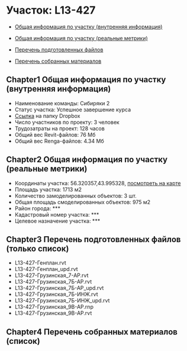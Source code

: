 # Участок: L13-427

* [Общая информация по участку (внутренняя информация)](#Chapter1)

* [Общая информация по участку (реальные метрики)](#Chapter2)

* [Перечень подготовленных файлов](#Chapter3)

* [Перечень собранных материалов](#Chapter4)

## <a id="test">Chapter1</a> Общая информация по участку (внутренняя информация)
+ Наименование команды: Сибиряки 2
+ Статус участка: Успешное завершение курса
+ [Ссылка](https://www.dropbox.com/sh/wvvgv1nw1iqred9/AAD9SEL77NrBuIyiNQDY4vaha/L13_427?dl=0) на папку Dropbox
+ Число участников по проекту: 3 человек
+ Трудозатраты на проект: 128 часов
+ Общий вес Revit-файлов: 76 Мб
+ Общий вес Renga-файлов: 4.34 Мб
## <a id="test">Chapter2</a> Общая информация по участку (реальные метрики)
+ Координаты участка: 56.320357,43.995328, [посмотреть на карте]("yandex.ru/maps/47/nizhny-novgorod/?ll=56.320357%2C43.995328&z=19")
+ Площадь участка: 1713 м2
+ Количество замоделированных объектов: 3 шт.
+ Общая площадь смоделированных объектов: 975 м2
+ Район города: *** 
+ Кадастровый номер участка: *** 
+ Целевое назначение участка: *** 
## <a id="test">Chapter3</a> Перечень подготовленных файлов (только список)
+ L13-427-Генплан.rvt
+ L13-427-Генплан_upd.rvt
+ L13-427-Грузинская_7-АР.rvt
+ L13-427-Грузинская_7Б-АР.rvt
+ L13-427-Грузинская_7Б-АР_upd.rvt
+ L13-427-Грузинская_7Б-ИНЖ.rvt
+ L13-427-Грузинская_7Б-ИНЖ_upd.rvt
+ L13-427-Грузинская_9В-АР.rnp
+ L13-427-Грузинская_9В-АР.rvt
## <a id="test">Chapter4</a> Перечень собранных материалов (список)
